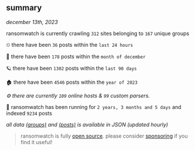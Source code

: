 
## summary
_december 13th, 2023_

ransomwatch is currently crawling `312` sites belonging to `167` unique groups

⏲ there have been `36` posts within the `last 24 hours`

🦈 there have been `178` posts within the `month of december`

🪐 there have been `1302` posts within the `last 90 days`

🏚 there have been `4546` posts within the `year of 2023`

_⚙️ there are currently `109` online hosts & `99` custom parsers._

🦕 ransomwatch has been running for `2 years, 3 months and 5 days` and indexed `9234` posts

_all data  [(groups)](http://ransomwhat.telemetry.ltd/groups) and [(posts)](http://ransomwhat.telemetry.ltd/posts) is available in JSON (updated hourly)_

> ransomwatch is fully [open source](https://github.com/joshhighet/ransomwatch#ransomwatch--). please consider [sponsoring](https://github.com/sponsors/joshhighet) if you find it useful!
